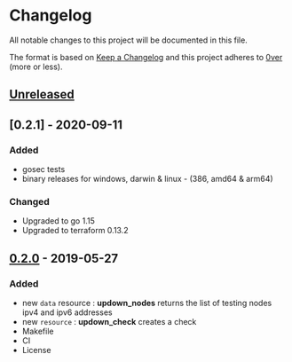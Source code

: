 # Changelog

All notable changes to this project will be documented in this file.

The format is based on [Keep a Changelog](http://keepachangelog.com/en/1.0.0/)
and this project adheres to [0ver](https://0ver.org) (more or less).

## [Unreleased]

## [0.2.1] - 2020-09-11

### Added

- gosec tests
- binary releases for windows, darwin & linux - (386, amd64 & arm64)

### Changed

- Upgraded to go 1.15
- Upgraded to terraform 0.13.2

## [0.2.0] - 2019-05-27

### Added

- new `data` resource : **updown_nodes** returns the list of testing nodes ipv4 and ipv6 addresses
- new `resource` : **updown_check** creates a check
- Makefile
- CI
- License

[Unreleased]: https://github.com/mvisonneau/terraform-provider-updown/compare/v0.2.1...HEAD
[v0.2.1]: https://github.com/mvisonneau/terraform-provider-updown/tree/v0.2.1
[0.2.0]: https://github.com/mvisonneau/terraform-provider-updown/tree/0.2.0
